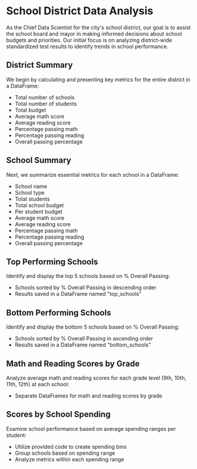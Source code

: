 # School District Data Analysis

As the Chief Data Scientist for the city's school district, our goal is to assist the school board and mayor in making informed decisions about school budgets and priorities. Our initial focus is on analyzing district-wide standardized test results to identify trends in school performance.

## District Summary

We begin by calculating and presenting key metrics for the entire district in a DataFrame:

- Total number of schools
- Total number of students
- Total budget
- Average math score
- Average reading score
- Percentage passing math
- Percentage passing reading
- Overall passing percentage

## School Summary

Next, we summarize essential metrics for each school in a DataFrame:

- School name
- School type
- Total students
- Total school budget
- Per student budget
- Average math score
- Average reading score
- Percentage passing math
- Percentage passing reading
- Overall passing percentage

## Top Performing Schools

Identify and display the top 5 schools based on % Overall Passing:

- Schools sorted by % Overall Passing in descending order
- Results saved in a DataFrame named "top_schools"

## Bottom Performing Schools

Identify and display the bottom 5 schools based on % Overall Passing:

- Schools sorted by % Overall Passing in ascending order
- Results saved in a DataFrame named "bottom_schools"

## Math and Reading Scores by Grade

Analyze average math and reading scores for each grade level (9th, 10th, 11th, 12th) at each school:

- Separate DataFrames for math and reading scores by grade

## Scores by School Spending

Examine school performance based on average spending ranges per student:

- Utilize provided code to create spending bins
- Group schools based on spending range
- Analyze metrics within each spending range
